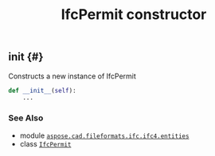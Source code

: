 ﻿---
title: IfcPermit constructor
second_title: Aspose.CAD for Python via .NET API References
description: 
type: docs
weight: 10
url: /python-net/aspose.cad.fileformats.ifc.ifc4.entities/ifcpermit/__init__/
is_root: false
---

## __init__ {#}

Constructs a new instance of IfcPermit



```python
def __init__(self):
    ...
```





### See Also
* module [`aspose.cad.fileformats.ifc.ifc4.entities`](../../)
* class [`IfcPermit`](/cad/python-net/aspose.cad.fileformats.ifc.ifc4.entities/ifcpermit)
